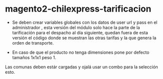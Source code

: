 # magento2-chilexpress-tarificacion

- Se deben crear variables globales con los datos de user url y pass en el administrador , esta versión del módulo solo hace la parte de la tarificación para el despacho al día siguiente, quedan fuera de esta versión el código donde se muestran las otras tarifas y la que genera la orden de transporte.

- En caso de que el producto no tenga dimensiones pone por defecto tamaños 1x1x1 peso 1.

Las comunas deben estár cargadas y ojalá usar un combo para la selección esto.
